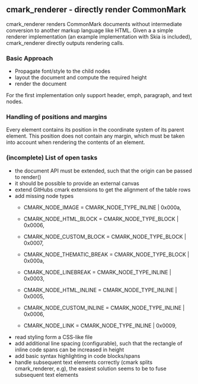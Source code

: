 ## cmark_renderer - directly render CommonMark

cmark_renderer renders CommonMark documents without intermediate conversion to another markup language like HTML.
Given a a simple renderer implementation (an example implementation with Skia is
included), cmark_renderer directly outputs rendering calls.

### Basic Approach
- Propagate font/style to the child nodes
- layout the document and compute the required height
- render the document

For the first implementation only support header, emph, paragraph,
and text nodes.

### Handling of positions and margins
Every element contains its position in the coordinate system of its parent element. This
position does not contain any margin, which must be taken into account when rendering
the contents of an element.

### (incomplete) List of open tasks
- the document API must be extended, such that the origin can be passed to render()
- it should be possible to provide an external canvas
- extend GitHubs cmark extensions to get the alignment of the table rows
- add missing node types
    -  CMARK_NODE_IMAGE         = CMARK_NODE_TYPE_INLINE | 0x000a,
    -  CMARK_NODE_HTML_BLOCK     = CMARK_NODE_TYPE_BLOCK | 0x0006,
    -  CMARK_NODE_CUSTOM_BLOCK   = CMARK_NODE_TYPE_BLOCK | 0x0007,
    -  CMARK_NODE_THEMATIC_BREAK = CMARK_NODE_TYPE_BLOCK | 0x000a,

    -  CMARK_NODE_LINEBREAK     = CMARK_NODE_TYPE_INLINE | 0x0003,
    -  CMARK_NODE_HTML_INLINE   = CMARK_NODE_TYPE_INLINE | 0x0005,
    -  CMARK_NODE_CUSTOM_INLINE = CMARK_NODE_TYPE_INLINE | 0x0006,
    -  CMARK_NODE_LINK          = CMARK_NODE_TYPE_INLINE | 0x0009,
- read styling form a CSS-like file
- add additional line spacing (configurable), such that the rectangle of inline code spans
  can be increased in height
- add basic syntax highlighting in code blocks/spans
- handle subsequent text elements correctly (cmark splits cmark_renderer, e.g), the
  easiest solution seems to be to fuse subsequent text elements
